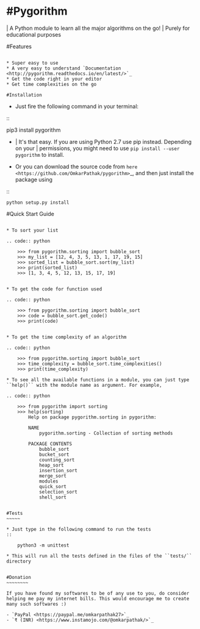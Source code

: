 
#Pygorithm
=========

| A Python module to learn all the major algorithms on the go!
| Purely for educational purposes

#Features
~~~~~~~~

* Super easy to use
* A very easy to understand `Documentation <http://pygorithm.readthedocs.io/en/latest/>`_
* Get the code right in your editor
* Get time complexities on the go

#Installation
~~~~~~~~~~~~

* Just fire the following command in your terminal:

::

   pip3 install pygorithm

- | It's that easy. If you are using Python 2.7 use pip instead. Depending on your
  | permissions, you might need to use ``pip install --user pygorithm`` to install.

* Or you can download the source code from `here <https://github.com/OmkarPathak/pygorithm>`_, and then just install the package using

::

    python setup.py install


#Quick Start Guide
~~~~~~~~~~~~~~~~~

* To sort your list

.. code:: python

    >>> from pygorithm.sorting import bubble_sort
    >>> my_list = [12, 4, 3, 5, 13, 1, 17, 19, 15]
    >>> sorted_list = bubble_sort.sort(my_list)
    >>> print(sorted_list)
    >>> [1, 3, 4, 5, 12, 13, 15, 17, 19]


* To get the code for function used

.. code:: python

    >>> from pygorithm.sorting import bubble_sort
    >>> code = bubble_sort.get_code()
    >>> print(code)


* To get the time complexity of an algorithm

.. code:: python

    >>> from pygorithm.sorting import bubble_sort
    >>> time_complexity = bubble_sort.time_complexities()
    >>> print(time_complexity)

* To see all the available functions in a module, you can just type ``help()`` with the module name as argument. For example,

.. code:: python

    >>> from pygorithm import sorting
    >>> help(sorting)
        Help on package pygorithm.sorting in pygorithm:

        NAME
            pygorithm.sorting - Collection of sorting methods

        PACKAGE CONTENTS
            bubble_sort
            bucket_sort
            counting_sort
            heap_sort
            insertion_sort
            merge_sort
            modules
            quick_sort
            selection_sort
            shell_sort

    
#Tests
~~~~~

* Just type in the following command to run the tests
::

    python3 -m unittest

* This will run all the tests defined in the files of the ``tests/`` directory


#Donation
~~~~~~~~

If you have found my softwares to be of any use to you, do consider helping me pay my internet bills. This would encourage me to create many such softwares :)

- `PayPal <https://paypal.me/omkarpathak27>`_
- `₹ (INR) <https://www.instamojo.com/@omkarpathak/>`_
